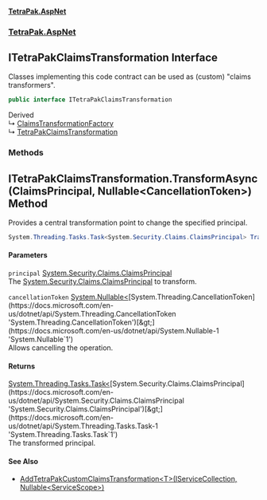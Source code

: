 #### [TetraPak.AspNet](index.md 'index')
### [TetraPak.AspNet](TetraPak_AspNet.md 'TetraPak.AspNet')
## ITetraPakClaimsTransformation Interface
Classes implementing this code contract can be used as (custom) "claims transformers".    
```csharp
public interface ITetraPakClaimsTransformation
```

Derived  
&#8627; [ClaimsTransformationFactory](TetraPak_AspNet_ClaimsTransformationFactory.md 'TetraPak.AspNet.ClaimsTransformationFactory')  
&#8627; [TetraPakClaimsTransformation](TetraPak_AspNet_TetraPakClaimsTransformation.md 'TetraPak.AspNet.TetraPakClaimsTransformation')  
### Methods
<a name='TetraPak_AspNet_ITetraPakClaimsTransformation_TransformAsync(System_Security_Claims_ClaimsPrincipal_System_Nullable_System_Threading_CancellationToken_)'></a>
## ITetraPakClaimsTransformation.TransformAsync(ClaimsPrincipal, Nullable&lt;CancellationToken&gt;) Method
Provides a central transformation point to change the specified principal.   
```csharp
System.Threading.Tasks.Task<System.Security.Claims.ClaimsPrincipal> TransformAsync(System.Security.Claims.ClaimsPrincipal principal, System.Nullable<System.Threading.CancellationToken> cancellationToken);
```
#### Parameters
<a name='TetraPak_AspNet_ITetraPakClaimsTransformation_TransformAsync(System_Security_Claims_ClaimsPrincipal_System_Nullable_System_Threading_CancellationToken_)_principal'></a>
`principal` [System.Security.Claims.ClaimsPrincipal](https://docs.microsoft.com/en-us/dotnet/api/System.Security.Claims.ClaimsPrincipal 'System.Security.Claims.ClaimsPrincipal')  
The [System.Security.Claims.ClaimsPrincipal](https://docs.microsoft.com/en-us/dotnet/api/System.Security.Claims.ClaimsPrincipal 'System.Security.Claims.ClaimsPrincipal') to transform.  
  
<a name='TetraPak_AspNet_ITetraPakClaimsTransformation_TransformAsync(System_Security_Claims_ClaimsPrincipal_System_Nullable_System_Threading_CancellationToken_)_cancellationToken'></a>
`cancellationToken` [System.Nullable&lt;](https://docs.microsoft.com/en-us/dotnet/api/System.Nullable-1 'System.Nullable`1')[System.Threading.CancellationToken](https://docs.microsoft.com/en-us/dotnet/api/System.Threading.CancellationToken 'System.Threading.CancellationToken')[&gt;](https://docs.microsoft.com/en-us/dotnet/api/System.Nullable-1 'System.Nullable`1')  
Allows cancelling the operation.  
  
#### Returns
[System.Threading.Tasks.Task&lt;](https://docs.microsoft.com/en-us/dotnet/api/System.Threading.Tasks.Task-1 'System.Threading.Tasks.Task`1')[System.Security.Claims.ClaimsPrincipal](https://docs.microsoft.com/en-us/dotnet/api/System.Security.Claims.ClaimsPrincipal 'System.Security.Claims.ClaimsPrincipal')[&gt;](https://docs.microsoft.com/en-us/dotnet/api/System.Threading.Tasks.Task-1 'System.Threading.Tasks.Task`1')  
The transformed principal.  
  
#### See Also
- [AddTetraPakCustomClaimsTransformation&lt;T&gt;(IServiceCollection, Nullable&lt;ServiceScope&gt;)](TetraPak_AspNet_TetraPakClaimsTransformationHelper.md#TetraPak_AspNet_TetraPakClaimsTransformationHelper_AddTetraPakCustomClaimsTransformation_T_(Microsoft_Extensions_DependencyInjection_IServiceCollection_System_Nullable_TetraPak_AspNet_ServiceScope_) 'TetraPak.AspNet.TetraPakClaimsTransformationHelper.AddTetraPakCustomClaimsTransformation&lt;T&gt;(Microsoft.Extensions.DependencyInjection.IServiceCollection, System.Nullable&lt;TetraPak.AspNet.ServiceScope&gt;)')
